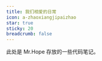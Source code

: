 ```yaml
---
title: 我们相爱的日常
icon: a-zhaoxiangjipaizhao
star: true
sticky: 20
breadcrumb: false
---
```


此处是 Mr.Hope 存放的一些代码笔记。

<!-- more -->
